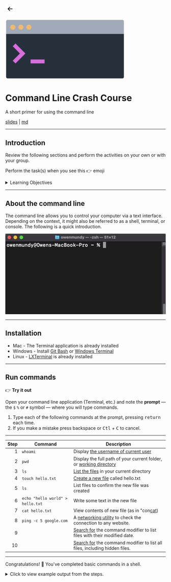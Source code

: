 <!-- paginate: true -->

<a class="back-icon" href="../index.html"><img width="30" src="../assets/img/icons/arrow-left-short.svg"></a>

<img width="375" src="../assets/img/banner/banner-command-line.png">

# Command Line Crash Course

A short primer for using the command line

<span class="slides-small"><a href="../slides/command-line-crash-course.html">slides</a> | <a href="../topics/command-line-crash-course.md">md</a></span>

<!--
Presentation comments ...
-->


---


## Introduction

Review the following sections and perform the activities on your own or with your group.

Perform the task(s) when you see this 👉  emoji

<details>
<summary>Learning Objectives</summary>

Students who complete the following will be able to:

- Explain what the command line is and what it can do
- Open a command line program on their computer and execute basic commands
- Use a web reference to look up shell commands

</details>


---


## About the command line

The command line allows you to control your computer via a text interface. Depending on the context, it might also be referred to as a shell, terminal, or console. The following is a quick introduction.

<img width="600" src="../assets/img/command-line/command-line-hello-world.gif">


---


## Installation

- Mac - The Terminal application is already installed
- Windows - Install [Git Bash](https://gitforwindows.org/) or [Windows Terminal](https://www.microsoft.com/en-us/p/windows-terminal/9n0dx20hk701)
- Linux - [LXTerminal](https://www.raspberrypi.org/documentation/usage/terminal/) is already installed


---


## Run commands

👉 **Try it out**

Open your command line application (Terminal, etc.) and note the **prompt** — the `$` `%` or `#` symbol — where you will type commands.

1. Type each of the following commands at the prompt, pressing <kbd>return</kbd> each time.
1. If you make a mistake press backspace or <kbd>Ctl</kbd> + <kbd>C</kbd> to cancel.


---


Step | Command | Description 
---: | --- | ---
1 | `whoami` | Display [the username of current user](https://en.wikipedia.org/wiki/Whoami)
2 | `pwd` | Display the full path of your current folder, or [working directory](https://en.wikipedia.org/wiki/Pwd)
3 | `ls` | [List the files](https://en.wikipedia.org/wiki/Ls) in your current directory
4 | `touch hello.txt` | [Create a new file](https://en.wikipedia.org/wiki/Touch_(command)) called hello.txt
5 | `ls` | List files to confirm the new file was created
6 | `echo "hello world" > hello.txt` | Write some text in the new file
7 | `cat hello.txt` | View contents of new file (as in "con[cat](https://en.wikipedia.org/wiki/Cat_(Unix)enate"))
8 | `ping -c 5 google.com` | A [networking utility](https://en.wikipedia.org/wiki/Ping_(networking_utility)) to check the connection to any website.
9 |   | [Search for](https://en.wikipedia.org/wiki/Ls) the command modifier to list files with their modified date.
10 |   | [Search for](https://google.com) the command modifier to list all files, including hidden files.



---

Congratulations! 🎉 You've completed basic commands in a shell.

<details>
<summary>Click to view example output from the steps.</summary>

![crash course](../assets/img/command-line/command-line-crash-course.png)
![ping](../assets/img/command-line/command-line-ping.png)

</details>
